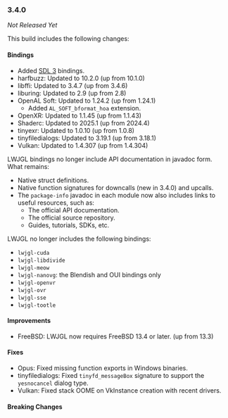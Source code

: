 ### 3.4.0

_Not Released Yet_

This build includes the following changes:

#### Bindings

- Added [SDL 3](https://libsdl.org/) bindings.
- harfbuzz: Updated to 10.2.0 (up from 10.1.0)
- libffi: Updated to 3.4.7 (up from 3.4.6)
- liburing: Updated to 2.9 (up from 2.8)
- OpenAL Soft: Updated to 1.24.2 (up from 1.24.1)
  * Added `AL_SOFT_bformat_hoa` extension.
- OpenXR: Updated to 1.1.45 (up from 1.1.43)
- Shaderc: Updated to 2025.1 (up from 2024.4)
- tinyexr: Updated to 1.0.10 (up from 1.0.8)
- tinyfiledialogs: Updated to 3.19.1 (up from 3.18.1)
- Vulkan: Updated to 1.4.307 (up from 1.4.304)

LWJGL bindings no longer include API documentation in javadoc form. What remains: 

- Native struct definitions.
- Native function signatures for downcalls (new in 3.4.0) and upcalls.
- The `package-info` javadoc in each module now also includes links to useful resources, such as: 
  * The official API documentation.
  * The official source repository.
  * Guides, tutorials, SDKs, etc.

LWJGL no longer includes the following bindings:

- `lwjgl-cuda`
- `lwjgl-libdivide`
- `lwjgl-meow`
- `lwjgl-nanovg`: the Blendish and OUI bindings only
- `lwjgl-openvr`
- `lwjgl-ovr`
- `lwjgl-sse`
- `lwjgl-tootle`

#### Improvements

- FreeBSD: LWJGL now requires FreeBSD 13.4 or later. (up from 13.3)

#### Fixes

- Opus: Fixed missing function exports in Windows binaries.
- tinyfiledialogs: Fixed `tinyfd_messageBox` signature to support the `yesnocancel` dialog type.
- Vulkan: Fixed stack OOME on VkInstance creation with recent drivers.

#### Breaking Changes
